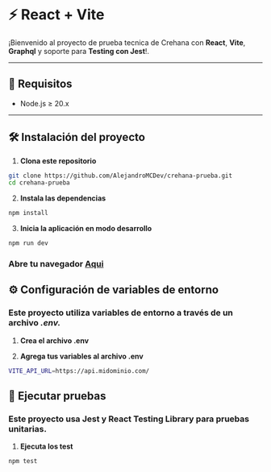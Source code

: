 # ⚡ React + Vite

¡Bienvenido al proyecto de prueba tecnica de Crehana con **React**, **Vite**, **Graphql** y soporte para **Testing con Jest**!.

---

## 🚀 Requisitos

- Node.js ≥ 20.x  

---

## 🛠️ Instalación del proyecto

1. **Clona este repositorio**

```bash
git clone https://github.com/AlejandroMCDev/crehana-prueba.git
cd crehana-prueba
```

2. **Instala las dependencias**
```bash
npm install
```

3. **Inicia la aplicación en modo desarrollo**
```bash
npm run dev
```

### Abre tu navegador [Aqui](http://localhost:5173)

## ⚙️ Configuración de variables de entorno
### Este proyecto utiliza variables de entorno a través de un archivo ***.env.***

1. **Crea el archivo .env**

2. **Agrega tus variables al archivo .env**
```bash
VITE_API_URL=https://api.midominio.com/
```
## 🧪 Ejecutar pruebas
### Este proyecto usa Jest y React Testing Library para pruebas unitarias.

1. **Ejecuta los test**
```bash
npm test
```
